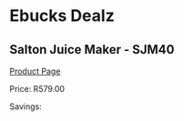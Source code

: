 
# Ebucks Dealz
## Salton Juice Maker - SJM40
[Product Page](https://www.ebucks.com/web/shop/productSelected.do?prodId=1214552304&catId=1233560628)

Price: R579.00

Savings: 


	